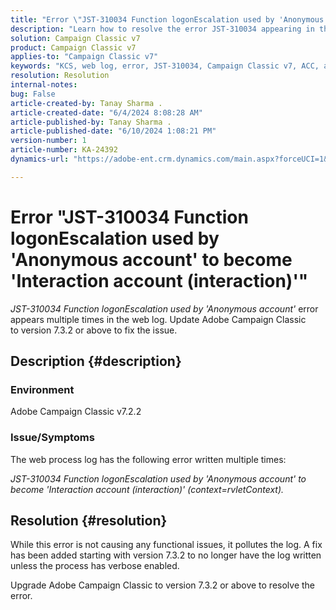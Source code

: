 ```yaml
---
title: "Error \"JST-310034 Function logonEscalation used by 'Anonymous account' to become 'Interaction account (interaction)'\""
description: "Learn how to resolve the error JST-310034 appearing in the web log in Adobe Campaign Classic."
solution: Campaign Classic v7
product: Campaign Classic v7
applies-to: "Campaign Classic v7"
keywords: "KCS, web log, error, JST-310034, Campaign Classic v7, ACC, account, logonEscalation"
resolution: Resolution
internal-notes: 
bug: False
article-created-by: Tanay Sharma .
article-created-date: "6/4/2024 8:08:28 AM"
article-published-by: Tanay Sharma .
article-published-date: "6/10/2024 1:08:21 PM"
version-number: 1
article-number: KA-24392
dynamics-url: "https://adobe-ent.crm.dynamics.com/main.aspx?forceUCI=1&pagetype=entityrecord&etn=knowledgearticle&id=474f4a9d-4922-ef11-840b-0022480a40c2"

---
```

# Error "JST-310034 Function logonEscalation used by 'Anonymous account' to become 'Interaction account (interaction)'"


*JST-310034 Function logonEscalation used by 'Anonymous account'* error appears multiple times in the web log. Update Adobe Campaign Classic to version 7.3.2 or above to fix the issue.

## Description {#description}


### Environment

Adobe Campaign Classic v7.2.2



### Issue/Symptoms

The web process log has the following error written multiple times:

*JST-310034 Function logonEscalation used by 'Anonymous account' to become 'Interaction account (interaction)' (context=rvletContext).*


## Resolution {#resolution}


While this error is not causing any functional issues, it pollutes the log. A fix has been added starting with version 7.3.2 to no longer have the log written unless the process has verbose enabled.

Upgrade Adobe Campaign Classic to version 7.3.2 or above to resolve the error.


